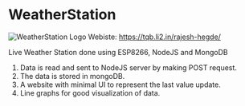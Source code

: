 # WeatherStation
![WeatherStation Logo](https://github.com/irajeshegde/WeatherStation/blob/master/assets/logo.jpg=250x250)
Webiste: https://tqb.li2.in/rajesh-hegde/


Live Weather Station done using ESP8266, NodeJS and MongoDB

1. Data is read and sent to NodeJS server by making POST request.
2. The data is stored in mongoDB.
3. A website with minimal UI to represent the last value update.
4. Line graphs for good visualization of data.

